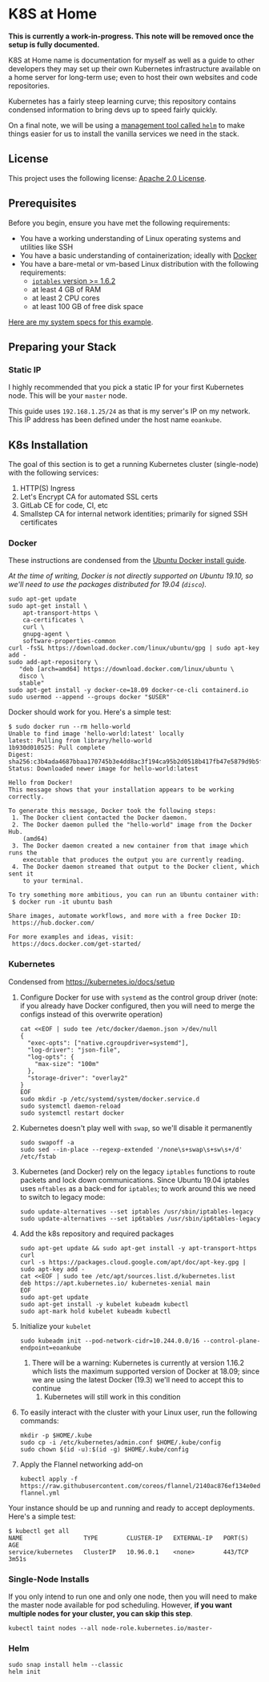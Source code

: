 # K8S at Home

**This is currently a work-in-progress. This note will be removed once the setup is fully documented.**

K8S at Home name is documentation for myself as well as a guide to other developers they may set up their own Kubernetes infrastructure available on a home server for long-term use; even to host their own websites and code repositories.

Kubernetes has a fairly steep learning curve; this repository contains condensed information to bring devs up to speed fairly quickly.

On a final note, we will be using a [management tool called `helm`](https://github.com/helm/helm) to make things easier for us to install the vanilla services we need in the stack. 

## License

This project uses the following license: [Apache 2.0 License](LICENSE).

## Prerequisites

Before you begin, ensure you have met the following requirements:
* You have a working understanding of Linux operating systems and utilities like SSH
* You have a basic understanding of containerization; ideally with [Docker](https://docs.docker.com/)
* You have a bare-metal or vm-based Linux distribution with the following requirements:
    * [`iptables` version >= 1.6.2](documentation/iptables-race-condition.md)
    * at least 4 GB of RAM
    * at least 2 CPU cores
    * at least 100 GB of free disk space

[Here are my system specs for this example](documentation/eoan-kube.md).

## Preparing your Stack

### Static IP

I highly recommended that you pick a static IP for your first Kubernetes node. This will be your `master` node.

This guide uses `192.168.1.25/24` as that is my server's IP on my network. This IP address has been defined under the host name `eoankube`.

## K8s Installation

The goal of this section is to get a running Kubernetes cluster (single-node) with the following services:
1. HTTP(S) Ingress
1. Let's Encrypt CA for automated SSL certs
1. GitLab CE for code, CI, etc
1. Smallstep CA for internal network identities; primarily for signed SSH certificates

### Docker

These instructions are condensed from the [Ubuntu Docker install guide](https://docs.docker.com/install/linux/docker-ce/ubuntu/).

_At the time of writing, Docker is not directly supported on Ubuntu 19.10, so we'll need to use the packages distributed for 19.04 (`disco`)._

```shell script
sudo apt-get update
sudo apt-get install \
    apt-transport-https \
    ca-certificates \
    curl \
    gnupg-agent \
    software-properties-common
curl -fsSL https://download.docker.com/linux/ubuntu/gpg | sudo apt-key add -
sudo add-apt-repository \
   "deb [arch=amd64] https://download.docker.com/linux/ubuntu \
   disco \
   stable"
sudo apt-get install -y docker-ce=18.09 docker-ce-cli containerd.io
sudo usermod --append --groups docker "$USER"
```

Docker should work for you. Here's a simple test:

```text
$ sudo docker run --rm hello-world
Unable to find image 'hello-world:latest' locally
latest: Pulling from library/hello-world
1b930d010525: Pull complete 
Digest: sha256:c3b4ada4687bbaa170745b3e4dd8ac3f194ca95b2d0518b417fb47e5879d9b5f
Status: Downloaded newer image for hello-world:latest

Hello from Docker!
This message shows that your installation appears to be working correctly.

To generate this message, Docker took the following steps:
 1. The Docker client contacted the Docker daemon.
 2. The Docker daemon pulled the "hello-world" image from the Docker Hub.
    (amd64)
 3. The Docker daemon created a new container from that image which runs the
    executable that produces the output you are currently reading.
 4. The Docker daemon streamed that output to the Docker client, which sent it
    to your terminal.

To try something more ambitious, you can run an Ubuntu container with:
 $ docker run -it ubuntu bash

Share images, automate workflows, and more with a free Docker ID:
 https://hub.docker.com/

For more examples and ideas, visit:
 https://docs.docker.com/get-started/
```

### Kubernetes

Condensed from https://kubernetes.io/docs/setup

1. Configure Docker for use with `systemd` as the control group driver (note: if you already have Docker configured, then you will need to merge the configs instead of this overwrite operation)

    ```shell script
    cat <<EOF | sudo tee /etc/docker/daemon.json >/dev/null
    {
      "exec-opts": ["native.cgroupdriver=systemd"],
      "log-driver": "json-file",
      "log-opts": {
        "max-size": "100m"
      },
      "storage-driver": "overlay2"
    }
    EOF
    sudo mkdir -p /etc/systemd/system/docker.service.d
    sudo systemctl daemon-reload
    sudo systemctl restart docker
    ```
1. Kubernetes doesn't play well with `swap`, so we'll disable it permanently

    ```shell script
    sudo swapoff -a
    sudo sed --in-place --regexp-extended '/none\s+swap\s+sw\s+/d' /etc/fstab
    ```
1. Kubernetes (and Docker) rely on the legacy `iptables` functions to route packets and lock down communications. Since Ubuntu 19.04 iptables uses `nftables` as a back-end for `iptables`; to work around this we need to switch to legacy mode:

    ```shell script
    sudo update-alternatives --set iptables /usr/sbin/iptables-legacy
    sudo update-alternatives --set ip6tables /usr/sbin/ip6tables-legacy
    ```
1. Add the k8s repository and required packages

    ```shell script
    sudo apt-get update && sudo apt-get install -y apt-transport-https curl
    curl -s https://packages.cloud.google.com/apt/doc/apt-key.gpg | sudo apt-key add -
    cat <<EOF | sudo tee /etc/apt/sources.list.d/kubernetes.list
    deb https://apt.kubernetes.io/ kubernetes-xenial main
    EOF
    sudo apt-get update
    sudo apt-get install -y kubelet kubeadm kubectl
    sudo apt-mark hold kubelet kubeadm kubectl
    ```
1. Initialize your `kubelet`

    ```shell script
    sudo kubeadm init --pod-network-cidr=10.244.0.0/16 --control-plane-endpoint=eoankube
    ```
    1. There will be a warning: Kubernetes is currently at version 1.16.2 which lists the maximum supported version of Docker at 18.09; since we are using the latest Docker (19.3) we'll need to accept this to continue
        1. Kubernetes will still work in this condition

1. To easily interact with the cluster with your Linux user, run the following commands:

    ```shell script
    mkdir -p $HOME/.kube
    sudo cp -i /etc/kubernetes/admin.conf $HOME/.kube/config
    sudo chown $(id -u):$(id -g) $HOME/.kube/config
    ```
1. Apply the Flannel networking add-on

    ```shell script
    kubectl apply -f https://raw.githubusercontent.com/coreos/flannel/2140ac876ef134e0ed5af15c65e414cf26827915/Documentation/kube-flannel.yml
    ```

Your instance should be up and running and ready to accept deployments. Here's a simple test:

```text
$ kubectl get all
NAME                 TYPE        CLUSTER-IP   EXTERNAL-IP   PORT(S)   AGE
service/kubernetes   ClusterIP   10.96.0.1    <none>        443/TCP   3m51s
```

### Single-Node Installs

If you only intend to run one and only one node, then you will need to make the master node available for pod scheduling. However, **if you want multiple nodes for your cluster, you can skip this step**.

```shell script
kubectl taint nodes --all node-role.kubernetes.io/master-
```

### Helm

```shell script
sudo snap install helm --classic
helm init
```
